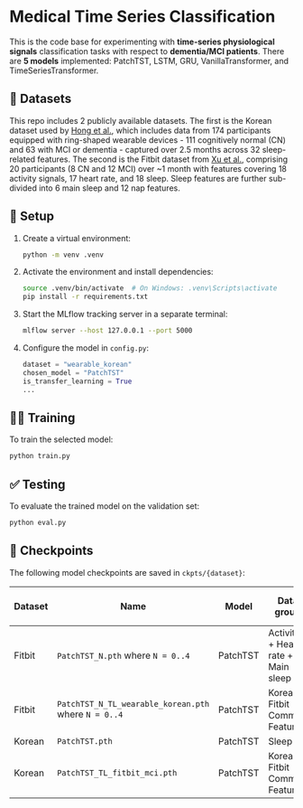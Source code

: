# Medical Time Series Classification

This is the code base for experimenting with **time-series physiological signals** classification tasks with respect to **dementia/MCI patients**. There are **5 models** implemented: PatchTST, LSTM, GRU, VanillaTransformer, and TimeSeriesTransformer.

## 📂 Datasets

This repo includes 2 publicly available datasets. The first is the Korean dataset used by [Hong et al.](https://www.mdpi.com/2227-7390/12/20/3208), which includes data from 174 participants equipped with ring-shaped wearable devices - 111 cognitively normal (CN) and 63 with MCI or dementia - captured over 2.5 months across 32 sleep-related features. The second is the Fitbit dataset from [Xu et al.](https://doi.org/10.2196/55575), comprising 20 participants (8 CN and 12 MCI) over ~1 month with features covering 18 activity signals, 17 heart rate, and 18 sleep. Sleep features are further sub-divided into 6 main sleep and 12 nap features.


## 🔧 Setup

1. Create a virtual environment:
   ```bash
   python -m venv .venv
   ```

2. Activate the environment and install dependencies:
   ```bash
   source .venv/bin/activate  # On Windows: .venv\Scripts\activate
   pip install -r requirements.txt
   ```

3. Start the MLflow tracking server in a separate terminal:
   ```bash
   mlflow server --host 127.0.0.1 --port 5000
   ```

4. Configure the model in `config.py`:
   ```python
   dataset = "wearable_korean"
   chosen_model = "PatchTST" 
   is_transfer_learning = True
   ...
   ```

## 🏋️‍♀️ Training

To train the selected model:
```bash
python train.py
```

## ✅ Testing

To evaluate the trained model on the validation set:
```bash
python eval.py
```

## 📓 Checkpoints

The following model checkpoints are saved in `ckpts/{dataset}`:

| Dataset | Name | Model | Data group | Is transfer learning? | Val AUC |
| - | - | - | - | - | - |
| Fitbit | `PatchTST_N.pth` where `N = 0..4`| PatchTST | Activities + Heart rate + Main sleep | N | TODO |
| Fitbit | `PatchTST_N_TL_wearable_korean.pth` where `N = 0..4`| PatchTST | Korean-Fitbit Common Features | Y | TODO |
| Korean | `PatchTST.pth` | PatchTST | Sleep | N | 0.94 |
| Korean | `PatchTST_TL_fitbit_mci.pth` | PatchTST | Korean-Fitbit Common Features | Y | 0.92 |